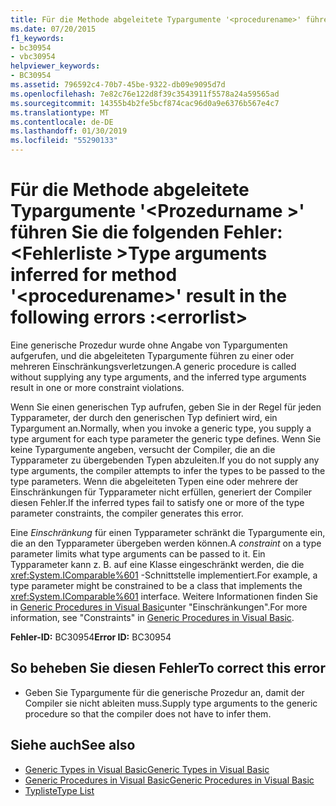 ```yaml
---
title: Für die Methode abgeleitete Typargumente '<procedurename>' führen Sie die folgenden Fehler:<errorlist>
ms.date: 07/20/2015
f1_keywords:
- bc30954
- vbc30954
helpviewer_keywords:
- BC30954
ms.assetid: 796592c4-70b7-45be-9322-db09e9095d7d
ms.openlocfilehash: 7e82c76e122d8f39c3543911f5578a24a59565ad
ms.sourcegitcommit: 14355b4b2fe5bcf874cac96d0a9e6376b567e4c7
ms.translationtype: MT
ms.contentlocale: de-DE
ms.lasthandoff: 01/30/2019
ms.locfileid: "55290133"
---
```

# <a name="type-arguments-inferred-for-method-procedurename-result-in-the-following-errors-errorlist"></a><span data-ttu-id="af6ec-102">Für die Methode abgeleitete Typargumente '\<Prozedurname >' führen Sie die folgenden Fehler:\<Fehlerliste ></span><span class="sxs-lookup"><span data-stu-id="af6ec-102">Type arguments inferred for method '\<procedurename>' result in the following errors :\<errorlist></span></span>
<span data-ttu-id="af6ec-103">Eine generische Prozedur wurde ohne Angabe von Typargumenten aufgerufen, und die abgeleiteten Typargumente führen zu einer oder mehreren Einschränkungsverletzungen.</span><span class="sxs-lookup"><span data-stu-id="af6ec-103">A generic procedure is called without supplying any type arguments, and the inferred type arguments result in one or more constraint violations.</span></span>  
  
 <span data-ttu-id="af6ec-104">Wenn Sie einen generischen Typ aufrufen, geben Sie in der Regel für jeden Typparameter, der durch den generischen Typ definiert wird, ein Typargument an.</span><span class="sxs-lookup"><span data-stu-id="af6ec-104">Normally, when you invoke a generic type, you supply a type argument for each type parameter the generic type defines.</span></span> <span data-ttu-id="af6ec-105">Wenn Sie keine Typargumente angeben, versucht der Compiler, die an die Typparameter zu übergebenden Typen abzuleiten.</span><span class="sxs-lookup"><span data-stu-id="af6ec-105">If you do not supply any type arguments, the compiler attempts to infer the types to be passed to the type parameters.</span></span> <span data-ttu-id="af6ec-106">Wenn die abgeleiteten Typen eine oder mehrere der Einschränkungen für Typparameter nicht erfüllen, generiert der Compiler diesen Fehler.</span><span class="sxs-lookup"><span data-stu-id="af6ec-106">If the inferred types fail to satisfy one or more of the type parameter constraints, the compiler generates this error.</span></span>  
  
 <span data-ttu-id="af6ec-107">Eine *Einschränkung* für einen Typparameter schränkt die Typargumente ein, die an den Typparameter übergeben werden können.</span><span class="sxs-lookup"><span data-stu-id="af6ec-107">A *constraint* on a type parameter limits what type arguments can be passed to it.</span></span> <span data-ttu-id="af6ec-108">Ein Typparameter kann z. B. auf eine Klasse eingeschränkt werden, die die <xref:System.IComparable%601> -Schnittstelle implementiert.</span><span class="sxs-lookup"><span data-stu-id="af6ec-108">For example, a type parameter might be constrained to be a class that implements the <xref:System.IComparable%601> interface.</span></span> <span data-ttu-id="af6ec-109">Weitere Informationen finden Sie in [Generic Procedures in Visual Basic](../../visual-basic/programming-guide/language-features/data-types/generic-procedures.md)unter "Einschränkungen".</span><span class="sxs-lookup"><span data-stu-id="af6ec-109">For more information, see "Constraints" in [Generic Procedures in Visual Basic](../../visual-basic/programming-guide/language-features/data-types/generic-procedures.md).</span></span>  
  
 <span data-ttu-id="af6ec-110">**Fehler-ID:** BC30954</span><span class="sxs-lookup"><span data-stu-id="af6ec-110">**Error ID:** BC30954</span></span>  
  
## <a name="to-correct-this-error"></a><span data-ttu-id="af6ec-111">So beheben Sie diesen Fehler</span><span class="sxs-lookup"><span data-stu-id="af6ec-111">To correct this error</span></span>  
  
-   <span data-ttu-id="af6ec-112">Geben Sie Typargumente für die generische Prozedur an, damit der Compiler sie nicht ableiten muss.</span><span class="sxs-lookup"><span data-stu-id="af6ec-112">Supply type arguments to the generic procedure so that the compiler does not have to infer them.</span></span>  
  
## <a name="see-also"></a><span data-ttu-id="af6ec-113">Siehe auch</span><span class="sxs-lookup"><span data-stu-id="af6ec-113">See also</span></span>
- [<span data-ttu-id="af6ec-114">Generic Types in Visual Basic</span><span class="sxs-lookup"><span data-stu-id="af6ec-114">Generic Types in Visual Basic</span></span>](../../visual-basic/programming-guide/language-features/data-types/generic-types.md)
- [<span data-ttu-id="af6ec-115">Generic Procedures in Visual Basic</span><span class="sxs-lookup"><span data-stu-id="af6ec-115">Generic Procedures in Visual Basic</span></span>](../../visual-basic/programming-guide/language-features/data-types/generic-procedures.md)
- [<span data-ttu-id="af6ec-116">Typliste</span><span class="sxs-lookup"><span data-stu-id="af6ec-116">Type List</span></span>](../../visual-basic/language-reference/statements/type-list.md)
